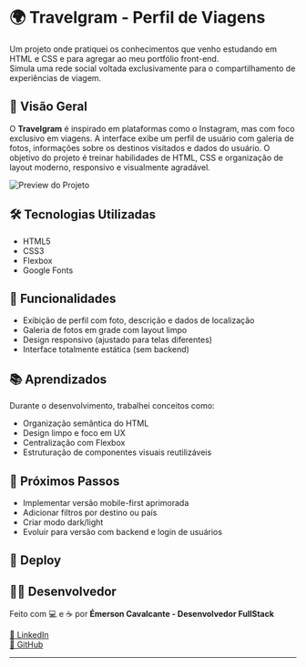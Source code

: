 # 🌍 Travelgram - Perfil de Viagens

Um projeto onde pratiquei os conhecimentos que venho estudando em HTML e CSS e para agregar ao meu portfólio front-end. <br> Simula uma rede social voltada exclusivamente para o compartilhamento de experiências de viagem. 


## 📸 Visão Geral

O **Travelgram** é inspirado em plataformas como o Instagram, mas com foco exclusivo em viagens. A interface exibe um perfil de usuário com galeria de fotos, informações sobre os destinos visitados e dados do usuário. O objetivo do projeto é treinar habilidades de HTML, CSS e organização de layout moderno, responsivo e visualmente agradável.

![Preview do Projeto](./screenshot.png) <!-- ou substitua pelo link da imagem online -->

## 🛠️ Tecnologias Utilizadas

- HTML5
- CSS3
- Flexbox
- Google Fonts

## 🎯 Funcionalidades

- Exibição de perfil com foto, descrição e dados de localização
- Galeria de fotos em grade com layout limpo
- Design responsivo (ajustado para telas diferentes)
- Interface totalmente estática (sem backend)

## 📚 Aprendizados

Durante o desenvolvimento, trabalhei conceitos como:
- Organização semântica do HTML
- Design limpo e foco em UX
- Centralização com Flexbox
- Estruturação de componentes visuais reutilizáveis

## 🚀 Próximos Passos

- Implementar versão mobile-first aprimorada
- Adicionar filtros por destino ou país
- Criar modo dark/light
- Evoluir para versão com backend e login de usuários

## 🔗 Deploy


<!-- https://emersoncavalcante.github.io/travelgram-pagina_de_viagens/ -->

## 🧑‍💻 Desenvolvedor

Feito com 💻 e ☕ por **Émerson Cavalcante - Desenvolvedor FullStack**

[🔗 LinkedIn](https://www.linkedin.com/in/emerson-cavalcante-569215369/)  
[🐙 GitHub](https://github.com/emersoncavalcante)

---

